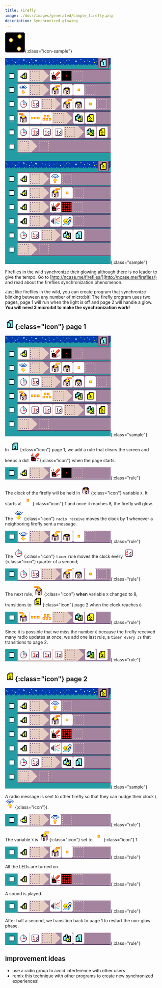 ```yaml
---
title: Firefly
image: ./docs/images/generated/sample_firefly.png
description: Synchronized glowing
---
```


![Firefly icon](../images/generated/icon_sample_firefly.png){:class="icon-sample"}

![firefly MicroCode program](../images/generated/sample_firefly.png){:class="sample"}

Fireflies in the wild synchronize their glowing although there is no leader to give the tempo.
Go to [http://ncase.me/fireflies/](http://ncase.me/fireflies/) and read about the fireflies synchronization phenomenon.

Just like fireflies in the wild, you can create program that synchronize blinking
between any number of micro:bit! The firefly program uses two pages, page 1 will run when the light is off
and page 2 will handle a glow. **You will need 3 micro:bit to make the synchronization work!**

## ![page 1](../images/generated/icon_M1.png){:class="icon"} page 1

![firefly page 1](../images/generated/sample_firefly_page_1.png){:class="sample"}

In ![page 1](../images/generated/icon_M1.png){:class="icon"} page 1, we add a rule that clears the screen and keeps a dot ![screen](../images/generated/icon_A5.png){:class="icon"} when the page starts.

![firefly page 1 rule 1](../images/generated/sample_firefly_page_1_rule_1.png){:class="rule"}

The clock of the firefly will be held in ![get variable X](../images/generated/icon_M20A.png){:class="icon"} variable `X`. It starts at ![value 1](../images/generated/icon_M6.png){:class="icon"} 1 and once it reaches 8, the firefly will glow.

The ![radio receive](../images/generated/icon_S7.png){:class="icon"} `radio receive` moves the clock by 1 whenever a neighboring firefly sent a message.

![when radio receive, do increment X by 1](../images/generated/sample_firefly_page_1_rule_2.png){:class="rule"}

The ![timer](../images/generated/icon_S4.png){:class="icon"} `timer` rule moves the clock every ![quarter of a second](../images/generated/icon_F13.png){:class="icon"} quarter of a second;

![when timer quarter of second, do increment X by 1](../images/generated/sample_firefly_page_1_rule_3.png){:class="rule"}

The next rule, ![variable X changed](../images/generated/icon_S9A.png){:class="icon"} **when** variable `X` changed to 8, transitions to ![page 2](../images/generated/icon_M2.png){:class="icon"} page 2 when the clock reaches `8`.

![when variable X changed to 8, switch to page 2](../images/generated/sample_firefly_page_1_rule_4.png){:class="rule"}

Since it is possible that we miss the number `8` because the firefly received many radio updates at once,
we add one last rule, a `timer every 3s` that transitions to page 2.

![when timer 3s, do switch to page 2](../images/generated/sample_firefly_page_1_rule_5.png){:class="rule"}

## ![page 2](../images/generated/icon_M2.png){:class="icon"} page 2

![firefly page 1](../images/generated/sample_firefly_page_2.png){:class="sample"}

A radio message is sent to other firefly so that they can nudge their clock (![radio send](../images/generated/icon_A6.png){:class="icon"}).

![when page started, send radio message](../images/generated/sample_firefly_page_2_rule_1.png){:class="rule"}

The variable `X` is ![set variable X](../images/generated/icon_A9A.png){:class="icon"} set to ![value 1](../images/generated/icon_M6.png){:class="icon"} 1.

![when page started, set variable X to 1](../images/generated/sample_firefly_page_2_rule_2.png){:class="rule"}

All the LEDs are turned on.

![when page started, do turn all LEDs on](../images/generated/sample_firefly_page_2_rule_3.png){:class="rule"}

A sound is played.

![when page started, do play hello](../images/generated/sample_firefly_page_2_rule_4.png){:class="rule"}

After half a second, we transition back to page 1 to restart the non-glow phase.

![when timer half a second, do switch to page 1](../images/generated/sample_firefly_page_2_rule_5.png){:class="rule"}

## improvement ideas

-   use a radio group to avoid interference with other users
-   remix this technique with other programs to create new synchronized experiences!

